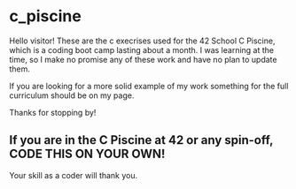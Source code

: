 # c_piscine

Hello visitor!
These are the c execrises used for the 42 School C Piscine, which is a coding boot camp lasting about a month.
I was learning at the time, so I make no promise any of these work and have no plan to update them.

If you are looking for a more solid example of my work something for the full curriculum should be on my page.

Thanks for stopping by!

## If you are in the C Piscine at 42 or any spin-off, CODE THIS ON YOUR OWN!
Your skill as a coder will thank you.
